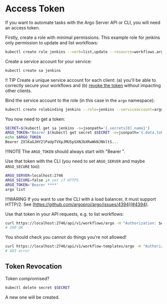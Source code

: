 # Access Token

If you want to automate tasks with the Argo Server API or CLI, you will need an access token. 

Firstly, create a role with minimal permissions. This example role for jenkins only permission to update and list workflows:

```sh
kubectl create role jenkins --verb=list,update --resource=workflows.argoproj.io 
```

Create a service account for your service:

```sh
kubectl create sa jenkins
```

!! TIP
    Create a unique service account for each client: (a) you'll be able to correctly secure your workflows and (b) [revoke the token](#token-revocation) without impacting other clients. 

Bind the service account to the role (in this case in the `argo` namespace):

```sh
kubectl create rolebinding jenkins --role=jenkins --serviceaccount=argo:jenkins
```

You now need to get a token:

```sh
SECRET=$(kubectl get sa jenkins -o=jsonpath='{.secrets[0].name}')
ARGO_TOKEN="Bearer $(kubectl get secret $SECRET -o=jsonpath='{.data.token}' | base64 --decode)"
echo $ARGO_TOKEN
Bearer ZXlKaGJHY2lPaUpTVXpJMU5pSXNJbXRwWkNJNkltS...
```

!!!NOTE
    The `ARGO_TOKEN` should always start with "Bearer ".

Use that token with the CLI (you need to set `ARGO_SERVER` and maybe `ARGO_SECURE` too):

```sh
ARGO_SERVER=localhost:2746 
ARGO_SECURE=false ;# set if HTTPS
ARGO_TOKEN='Bearer ****'
argo list
```

!!!WARING
    If you want to use the CLI with a load balancer, it must support HTTP/2. See [https://github.com/argoproj/argo/issues/4394](#4394).

Use that token in your API requests, e.g. to list workflows:

```sh
curl https://localhost:2746/api/v1/workflows/argo -H "Authorization: $ARGO_TOKEN"
# 200 OK
```

You should check you cannot do things you're not allowed!

```sh
curl https://localhost:2746/api/v1/workflow-templates/argo -H "Authorization: $ARGO_TOKEN"
# 403 error
```

## Token Revocation

Token compromised?

```sh
kubectl delete secret $SECRET
```

A new one will be created.
